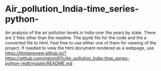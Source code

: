 # Air_pollution_India-time_series-python-
An analysis of the air pollution levels in India over the years by state. 
There are 2 files other than the readme. The ipynb file for the code and the a converted file to html. Feel free to use either one of them for viewing of the project.
If needed to view the html document rendered as a webpage, use https://htmlpreview.github.io/?https://github.com/melvin97n/Air_pollution_India-time_series-python-/edit/master/README.md
